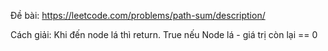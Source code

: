 Đề bài:
https://leetcode.com/problems/path-sum/description/

Cách giải:
Khi đến node lá thì return.
True nếu Node lá - giá trị còn lại == 0
